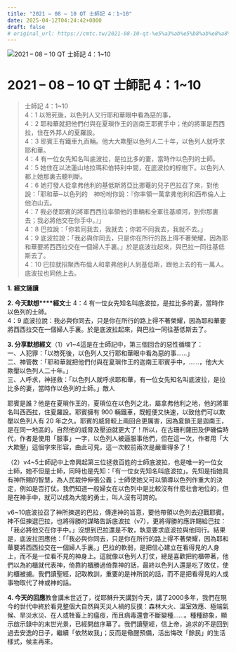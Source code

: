 ```yaml
---
title: "2021 – 08 – 10 QT 士師記 4：1~10"
date: 2025-04-12T04:24:42+0800
draft: false
# original_url: https://cmtc.tw/2021-08-10-qt-%e5%a3%ab%e5%b8%ab%e8%a8%98-4%ef%bc%9a110
---
```


![2021 – 08 – 10 QT 士師記 4：1~10](/images/qt.jpg   "2021 – 08 – 10 QT 士師記 4：1~10")

# 2021 – 08 – 10 QT 士師記 4：1~10

> 士師記 4：1~10  
> 4：1 以笏死後，以色列人又行耶和華眼中看為惡的事，  
> 4：2 耶和華就把他們付與在夏瑣作王的迦南王耶賓手中；他的將軍是西西拉，住在外邦人的夏羅設。  
> 4：3 耶賓王有鐵車九百輛。他大大欺壓以色列人二十年，以色列人就呼求耶和華。  
> 4：4 有一位女先知名叫底波拉，是拉比多的妻，當時作以色列的士師。  
> 4：5 她住在以法蓮山地拉瑪和伯特利中間，在底波拉的棕樹下。以色列人都上她那裏去聽判斷。  
> 4：6 她打發人從拿弗他利的基低斯將亞比挪菴的兒子巴拉召了來，對他說：「耶和華─以色列的　神吩咐你說：『你率領一萬拿弗他利和西布倫人上他泊山去。  
> 4：7 我必使耶賓的將軍西西拉率領他的車輛和全軍往基順河，到你那裏去；我必將他交在你手中。』」  
> 4：8 巴拉說：「你若同我去，我就去；你若不同我去，我就不去。」  
> 4：9 底波拉說：「我必與你同去，只是你在所行的路上得不著榮耀，因為耶和華要將西西拉交在一個婦人手裏。」於是底波拉起來，與巴拉一同往基低斯去了。  
> 4：10 巴拉就招聚西布倫人和拿弗他利人到基低斯，跟他上去的有一萬人。底波拉也同他上去。

**1.** **經文誦讀**

**2. 今天默想****經文**士 4：4 有一位女先知名叫底波拉，是拉比多的妻，當時作以色列的士師。  
4：9 底波拉說：我必與你同去，只是你在所行的路上得不著榮耀，因為耶和華要將西西拉交在一個婦人手裏。於是底波拉起來，與巴拉一同往基低斯去了。

**3. 分享默想經文**（1）v1~4這是在士師記中，第三個回合的惡性循環了：  
一、人犯罪：「以笏死後，以色列人又行耶和華眼中看為惡的事……」  
二、神管教：「耶和華就把他們付與在夏瑣作王的迦南王耶賓手中，……，他大大欺壓以色列人二十年。」  
三、人呼求，神拯救：「以色列人就呼求耶和華，有一位女先知名叫底波拉，是拉比多的妻，當時作以色列的士師。」敵人

耶賓是誰？他是在夏瑣作王的，夏瑣位在以色列之北，屬拿弗他利之地，他的將軍名叫西西拉，住夏羅設。耶賓擁有 900 輛鐵車，既輕便又快速，以致他們可以欺壓以色列人有 20 年之久。耶賓的威脅較上兩回合更厲害，因為夏鎖王是迦南王，是在同一地區的，自然他的威脅及壓迫就更大了！所以，在古珊利薩田及伊磯倫時代，作者是使用「服事」一字，以色列人被逼服事他們，但在這一次，作者用「大大欺壓」這個字來形容，由此可見，這一次較前兩次是嚴重得多了！

（2）v4~5士師記中上帝興起第三位拯救百姓的士師底波拉，也是唯一的一位女士師，她不但是士師，同時也是先知：「有一位女先知名叫底波拉」。先知是指她具有神所賜的智慧，為人民裁仲伸張公義；士師使她又可以領導以色列作重大的決定，例如是否打仗。我們知道一般婦女在以色列中是比較沒有什麼社會地位的，但是在神手中，就可以成為大能的勇士，叫人沒有可誇的。

v6~10底波拉召了神所揀選的巴拉，傳達神的旨意，要他帶領以色列去迎戰耶賓。神不但揀選巴拉，也將得勝的謀略告訴底波拉（v7），更將得勝的應許賜給巴拉：「我必將他交在你手中。」沒想到巴拉還是不敢，執意要求底波拉與他同行。結果是，底波拉回應他：「「我必與你同去，只是你在所行的路上得不著榮耀，因為耶和華要將西西拉交在一個婦人手裏。」巴拉的軟弱，是把信心建立在看得見的人身上，而不是一位看不見的神身上。這就像以色列人打仗，總是喜歡把約櫃帶著，他們以為約櫃就代表神，倚靠約櫃勝過倚靠神的話，最終以色列人還是吃了敗仗，使約櫃被擄。我們讀聖經，記取教訓，重要的是神所說的話，而不是把看得見的人或事物取代了神或神的話。

**4. 今天的回應**教會講末世近了，從耶穌升天講到今天，講了2000多年，我們在現今的世代中終於看見整個大自然與天災人禍的反撲：森林大火、溫室效應、極端氣候、旱災水災、在人或牲畜上的瘟疫，而且病毒還會不斷變種……。種種跡象，顯示啟示錄中的末世光景，已經開啟序幕了。我們讀聖經，信上帝，追求的不是回到過去安逸的日子，繼續「依然故我」；反而是儆醒預備，活出悔改「餘民」的生活樣式，候主再來。